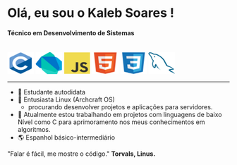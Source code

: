 # Olá, eu sou o Kaleb Soares !
#### Técnico em Desenvolvimento de Sistemas
<div style="display:inline-block;"><br>
<img style = "align:center;" width = "60" height = "50" src = "https://github.com/devicons/devicon/blob/master/icons/c/c-original.svg">
<img style = "align:center;" width = "60" height = "50" src = "https://github.com/devicons/devicon/blob/master/icons/dart/dart-original.svg">
<img style = "align:center;" width = "60" height = "50" src = "https://github.com/devicons/devicon/blob/master/icons/javascript/javascript-original.svg">
<img style = "align:center;" width = "60" height = "50" src = "https://github.com/devicons/devicon/blob/master/icons/html5/html5-original.svg">
<img style = "align:center;" width = "60" height = "50" src = "https://github.com/devicons/devicon/blob/master/icons/css3/css3-original.svg">
<img style = "align:center;" width = "60" height = "50" src = "https://github.com/devicons/devicon/blob/master/icons/mysql/mysql-original.svg">
<br></div>

____

- 📕 Estudante autodidata
- 🐧 Entusiasta Linux (Archcraft OS)
  - procurando desenvolver projetos e aplicações para servidores.
- 🎯 Atualmente estou trabalhando em projetos com linguagens de baixo Nível como C para aprimoramento nos meus conhecimentos em algoritmos.
- 🌎 Espanhol básico-intermediário

"Falar é fácil, me mostre o código." **Torvals, Linus.**



